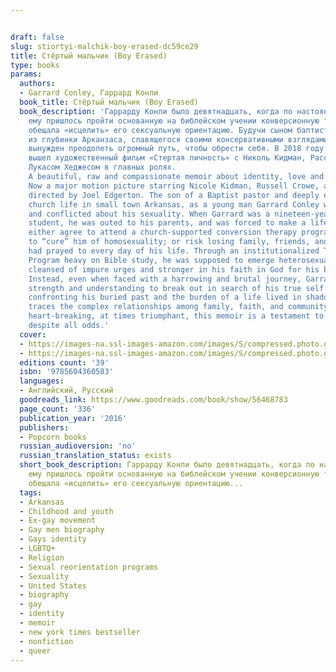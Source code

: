 ```yaml
---


draft: false
slug: stiortyi-malchik-boy-erased-dc59ce29
title: Стёртый мальчик (Boy Erased)
type: books
params:
  authors:
  - Garrard Conley, Гаррард Конли
  book_title: Стёртый мальчик (Boy Erased)
  book_description: 'Гаррарду Конли было девятнадцать, когда по настоянию родителей
    ему пришлось пройти основанную на библейском учении конверсионную терапию, которая
    обещала «исцелить» его сексуальную ориентацию. Будучи сыном баптистского священника
    из глубинки Арканзаса, славящегося своими консервативными взглядами, Гаррард был
    вынужден преодолеть огромный путь, чтобы обрести себя. В 2018 году по его мемуарам
    вышел художественный фильм «Стертая личность» с Николь Кидман, Расселом Кроу и
    Лукасом Хеджесом в главных ролях.
    A beautiful, raw and compassionate memoir about identity, love and understanding.
    Now a major motion picture starring Nicole Kidman, Russell Crowe, and Lucas Hedges,
    directed by Joel Edgerton. The son of a Baptist pastor and deeply embedded in
    church life in small town Arkansas, as a young man Garrard Conley was terrified
    and conflicted about his sexuality. When Garrard was a nineteen-year-old college
    student, he was outed to his parents, and was forced to make a life-changing decision:
    either agree to attend a church-supported conversion therapy program that promised
    to “cure” him of homosexuality; or risk losing family, friends, and the God he
    had prayed to every day of his life. Through an institutionalized Twelve-Step
    Program heavy on Bible study, he was supposed to emerge heterosexual, ex-gay,
    cleansed of impure urges and stronger in his faith in God for his brush with sin.
    Instead, even when faced with a harrowing and brutal journey, Garrard found the
    strength and understanding to break out in search of his true self and forgiveness.By
    confronting his buried past and the burden of a life lived in shadow, Garrard
    traces the complex relationships among family, faith, and community. At times
    heart-breaking, at times triumphant, this memoir is a testament to love that survives
    despite all odds.'
  cover:
  - https://images-na.ssl-images-amazon.com/images/S/compressed.photo.goodreads.com/books/1617884308i/56468783.jpg,
  - https://images-na.ssl-images-amazon.com/images/S/compressed.photo.goodreads.com/books/1484165172i/33358204.jpg
  editions count: '39'
  isbn: '9785604360583'
  languages:
  - Английский, Русский
  goodreads_link: https://www.goodreads.com/book/show/56468783
  page_count: '336'
  publication_year: '2016'
  publishers:
  - Popcorn books
  russian_audioversion: 'no'
  russian_translation_status: exists
  short_book_description: Гаррарду Конли было девятнадцать, когда по настоянию родителей
    ему пришлось пройти основанную на библейском учении конверсионную терапию, которая
    обещала «исцелить» его сексуальную ориентацию...
  tags:
  - Arkansas
  - Childhood and youth
  - Ex-gay movement
  - Gay men biography
  - Gays identity
  - LGBTQ+
  - Religion
  - Sexual reorientation programs
  - Sexuality
  - United States
  - biography
  - gay
  - identity
  - memoir
  - new york times bestseller
  - nonfiction
  - queer
---
```

